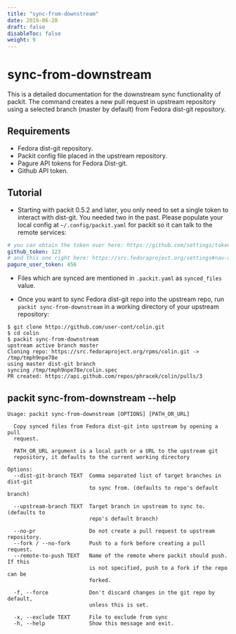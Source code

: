 ```yaml
---
title: "sync-from-downstream"
date: 2019-06-28
draft: false
disableToc: false
weight: 9
---
```


# sync-from-downstream

This is a detailed documentation for the downstream sync functionality of packit. The
command creates a new pull request in upstream repository using a
selected branch (master by default) from Fedora dist-git repository.

## Requirements

* Fedora dist-git repository.
* Packit config file placed in the upstream repository.
* Pagure API tokens for Fedora Dist-git.
* Github API token.

## Tutorial

* Starting with packit 0.5.2 and later, you only need to set a single token to
  interact with dist-git. You needed two in the past. Please populate your
  local config at `~/.config/packit.yaml` for packit so it can talk to the
  remote services:

```yaml
# you can obtain the token over here: https://github.com/settings/tokens
github_token: 123
# and this one right here: https://src.fedoraproject.org/settings#nav-api-tab
pagure_user_token: 456
```

* Files which are synced are mentioned in `.packit.yaml` as `synced_files` value.

* Once you want to sync Fedora dist-git repo into the upstream repo,
  run `packit sync-from-downstream` in a working directory of your upstream
  repository:

```
$ git clone https://github.com/user-cont/colin.git
$ cd colin
$ packit sync-from-downstream
upstream active branch master
Cloning repo: https://src.fedoraproject.org/rpms/colin.git -> /tmp/tmph9npe78e
using master dist-git branch
syncing /tmp/tmph9npe78e/colin.spec
PR created: https://api.github.com/repos/phracek/colin/pulls/3
```

## packit sync-from-downstream --help

    Usage: packit sync-from-downstream [OPTIONS] [PATH_OR_URL]
    
      Copy synced files from Fedora dist-git into upstream by opening a pull
      request.
    
      PATH_OR_URL argument is a local path or a URL to the upstream git
      repository, it defaults to the current working directory
    
    Options:
      --dist-git-branch TEXT  Comma separated list of target branches in dist-git
                              to sync from. (defaults to repo's default branch)
    
      --upstream-branch TEXT  Target branch in upstream to sync to. (defaults to
                              repo's default branch)
    
      --no-pr                 Do not create a pull request to upstream repository.
      --fork / --no-fork      Push to a fork before creating a pull request.
      --remote-to-push TEXT   Name of the remote where packit should push. If this
                              is not specified, push to a fork if the repo can be
                              forked.
    
      -f, --force             Don't discard changes in the git repo by default,
                              unless this is set.
    
      -x, --exclude TEXT      File to exclude from sync
      -h, --help              Show this message and exit.

